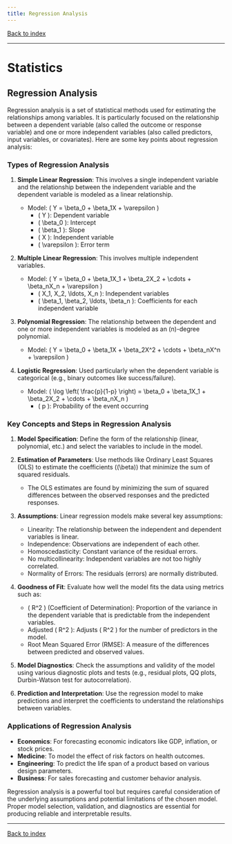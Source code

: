 ```yaml
---
title: Regression Analysis
---
```


[Back to index](index.html)

---
# Statistics
## Regression Analysis

Regression analysis is a set of statistical methods used for estimating the relationships among variables. It is particularly focused on the relationship between a dependent variable (also called the outcome or response variable) and one or more independent variables (also called predictors, input variables, or covariates). Here are some key points about regression analysis:

### Types of Regression Analysis
1. **Simple Linear Regression**: This involves a single independent variable and the relationship between the independent variable and the dependent variable is modeled as a linear relationship.
    - Model: \( Y = \beta_0 + \beta_1X + \varepsilon \)
        - \( Y \): Dependent variable
        - \( \beta_0 \): Intercept
        - \( \beta_1 \): Slope
        - \( X \): Independent variable
        - \( \varepsilon \): Error term

2. **Multiple Linear Regression**: This involves multiple independent variables.
    - Model: \( Y = \beta_0 + \beta_1X_1 + \beta_2X_2 + \cdots + \beta_nX_n + \varepsilon \)
        - \( X_1, X_2, \ldots, X_n \): Independent variables
        - \( \beta_1, \beta_2, \ldots, \beta_n \): Coefficients for each independent variable

3. **Polynomial Regression**: The relationship between the dependent and one or more independent variables is modeled as an \(n\)-degree polynomial.
    - Model: \( Y = \beta_0 + \beta_1X + \beta_2X^2 + \cdots + \beta_nX^n + \varepsilon \)

4. **Logistic Regression**: Used particularly when the dependent variable is categorical (e.g., binary outcomes like success/failure).
    - Model: \( \log \left( \frac{p}{1-p} \right) = \beta_0 + \beta_1X_1 + \beta_2X_2 + \cdots + \beta_nX_n \)
        - \( p \): Probability of the event occurring

### Key Concepts and Steps in Regression Analysis

1. **Model Specification**: Define the form of the relationship (linear, polynomial, etc.) and select the variables to include in the model.

2. **Estimation of Parameters**: Use methods like Ordinary Least Squares (OLS) to estimate the coefficients (\(\beta\)) that minimize the sum of squared residuals.
    - The OLS estimates are found by minimizing the sum of squared differences between the observed responses and the predicted responses.

3. **Assumptions**: Linear regression models make several key assumptions:
    - Linearity: The relationship between the independent and dependent variables is linear.
    - Independence: Observations are independent of each other.
    - Homoscedasticity: Constant variance of the residual errors.
    - No multicollinearity: Independent variables are not too highly correlated.
    - Normality of Errors: The residuals (errors) are normally distributed.

4. **Goodness of Fit**: Evaluate how well the model fits the data using metrics such as:
    - \( R^2 \) (Coefficient of Determination): Proportion of the variance in the dependent variable that is predictable from the independent variables.
    - Adjusted \( R^2 \): Adjusts \( R^2 \) for the number of predictors in the model.
    - Root Mean Squared Error (RMSE): A measure of the differences between predicted and observed values.

5. **Model Diagnostics**: Check the assumptions and validity of the model using various diagnostic plots and tests (e.g., residual plots, QQ plots, Durbin-Watson test for autocorrelation).

6. **Prediction and Interpretation**: Use the regression model to make predictions and interpret the coefficients to understand the relationships between variables.

### Applications of Regression Analysis
- **Economics**: For forecasting economic indicators like GDP, inflation, or stock prices.
- **Medicine**: To model the effect of risk factors on health outcomes.
- **Engineering**: To predict the life span of a product based on various design parameters.
- **Business**: For sales forecasting and customer behavior analysis.

Regression analysis is a powerful tool but requires careful consideration of the underlying assumptions and potential limitations of the chosen model. Proper model selection, validation, and diagnostics are essential for producing reliable and interpretable results.

---
[Back to index](index.html)
